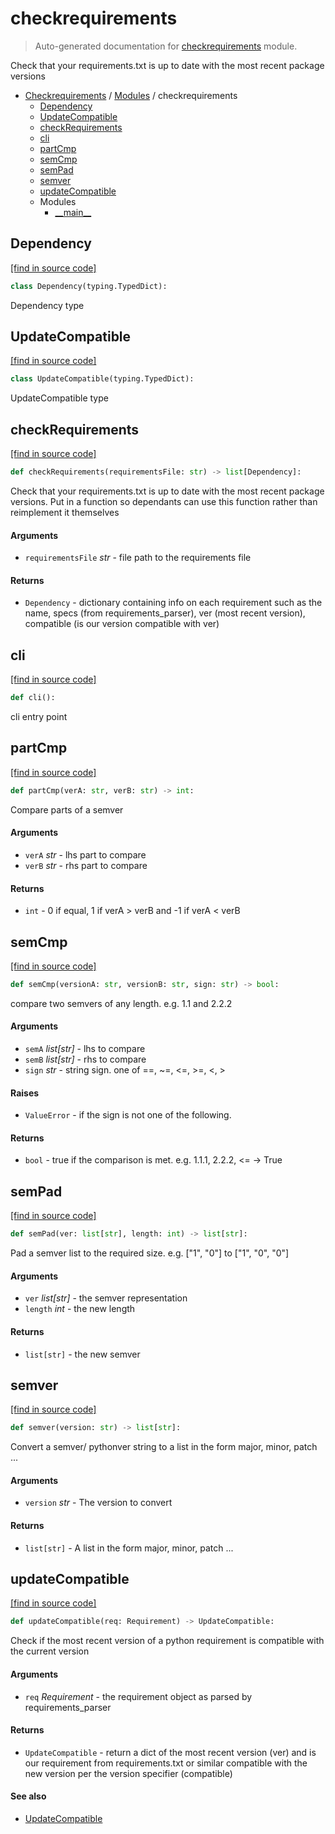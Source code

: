 # checkrequirements

> Auto-generated documentation for [checkrequirements](../../checkrequirements/__init__.py) module.

Check that your requirements.txt is up to date with the most recent package
versions

- [Checkrequirements](../README.md#checkrequirements-index) / [Modules](../README.md#checkrequirements-modules) / checkrequirements
    - [Dependency](#dependency)
    - [UpdateCompatible](#updatecompatible)
    - [checkRequirements](#checkrequirements)
    - [cli](#cli)
    - [partCmp](#partcmp)
    - [semCmp](#semcmp)
    - [semPad](#sempad)
    - [semver](#semver)
    - [updateCompatible](#updatecompatible)
    - Modules
        - [\_\_main\_\_](module.md#__main__)

## Dependency

[[find in source code]](../../checkrequirements/__init__.py#L27)

```python
class Dependency(typing.TypedDict):
```

Dependency type

## UpdateCompatible

[[find in source code]](../../checkrequirements/__init__.py#L21)

```python
class UpdateCompatible(typing.TypedDict):
```

UpdateCompatible type

## checkRequirements

[[find in source code]](../../checkrequirements/__init__.py#L192)

```python
def checkRequirements(requirementsFile: str) -> list[Dependency]:
```

Check that your requirements.txt is up to date with the most recent package
versions. Put in a function so dependants can use this function rather than
reimplement it themselves

#### Arguments

- `requirementsFile` *str* - file path to the requirements file

#### Returns

- `Dependency` - dictionary containing info on each requirement such as the name,
specs (from requirements_parser), ver (most recent version), compatible
(is our version compatible with ver)

## cli

[[find in source code]](../../checkrequirements/__init__.py#L212)

```python
def cli():
```

cli entry point

## partCmp

[[find in source code]](../../checkrequirements/__init__.py#L64)

```python
def partCmp(verA: str, verB: str) -> int:
```

Compare parts of a semver

#### Arguments

- `verA` *str* - lhs part to compare
- `verB` *str* - rhs part to compare

#### Returns

- `int` - 0 if equal, 1 if verA > verB and -1 if verA < verB

## semCmp

[[find in source code]](../../checkrequirements/__init__.py#L151)

```python
def semCmp(versionA: str, versionB: str, sign: str) -> bool:
```

compare two semvers of any length. e.g. 1.1 and 2.2.2

#### Arguments

- `semA` *list[str]* - lhs to compare
- `semB` *list[str]* - rhs to compare
- `sign` *str* - string sign. one of ==, ~=, <=, >=, <, >

#### Raises

- `ValueError` - if the sign is not one of the following.

#### Returns

- `bool` - true if the comparison is met. e.g. 1.1.1, 2.2.2, <= -> True

## semPad

[[find in source code]](../../checkrequirements/__init__.py#L48)

```python
def semPad(ver: list[str], length: int) -> list[str]:
```

Pad a semver list to the required size. e.g. ["1", "0"] to ["1", "0", "0"]

#### Arguments

- `ver` *list[str]* - the semver representation
- `length` *int* - the new length

#### Returns

- `list[str]` - the new semver

## semver

[[find in source code]](../../checkrequirements/__init__.py#L35)

```python
def semver(version: str) -> list[str]:
```

Convert a semver/ pythonver string to a list in the form major, minor,
patch ...

#### Arguments

- `version` *str* - The version to convert

#### Returns

- `list[str]` - A list in the form major, minor, patch ...

## updateCompatible

[[find in source code]](../../checkrequirements/__init__.py#L171)

```python
def updateCompatible(req: Requirement) -> UpdateCompatible:
```

Check if the most recent version of a python requirement is compatible
with the current version

#### Arguments

- `req` *Requirement* - the requirement object as parsed by requirements_parser

#### Returns

- `UpdateCompatible` - return a dict of the most recent version (ver) and
is our requirement from requirements.txt or similar compatible
with the new version per the version specifier (compatible)

#### See also

- [UpdateCompatible](#updatecompatible)
